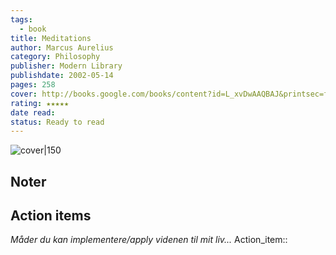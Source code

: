 ```yaml
---
tags:
  - book
title: Meditations
author: Marcus Aurelius
category: Philosophy
publisher: Modern Library
publishdate: 2002-05-14
pages: 258
cover: http://books.google.com/books/content?id=L_xvDwAAQBAJ&printsec=frontcover&img=1&zoom=1&source=gbs_api
rating: ★★★★★
date read: 
status: Ready to read
---
```


![cover|150](http://books.google.com/books/content?id=L_xvDwAAQBAJ&printsec=frontcover&img=1&zoom=1&source=gbs_api)
## Noter



## Action items
*Måder du kan implementere/apply videnen til mit liv...*
Action_item::

